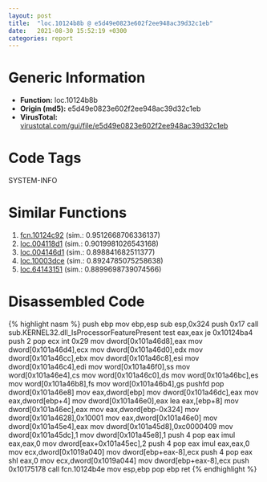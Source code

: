 ```yaml
---
layout: post
title:  "loc.10124b8b @ e5d49e0823e602f2ee948ac39d32c1eb"
date:   2021-08-30 15:52:19 +0300
categories: report
---
```


# Generic Information
- **Function:** loc.10124b8b
- **Origin (md5):** e5d49e0823e602f2ee948ac39d32c1eb
- **VirusTotal:** [virustotal.com/gui/file/e5d49e0823e602f2ee948ac39d32c1eb][virustotal_ref]

# Code Tags
<span class="tag" id="SYSTEM-INFO">SYSTEM-INFO</span>


# Similar Functions

1. [fcn.10124c92][similar_1_ref] (sim.: 0.9512668706336137)
2. [loc.004118d1][similar_2_ref] (sim.: 0.9019981026543168)
3. [loc.004146d1][similar_3_ref] (sim.: 0.898841682511377)
4. [loc.10003dce][similar_4_ref] (sim.: 0.8924785075258638)
5. [loc.64143151][similar_5_ref] (sim.: 0.8899698739074566)


# Disassembled Code

{% highlight nasm %}
push ebp
mov ebp,esp
sub esp,0x324
push 0x17
call sub.KERNEL32.dll_IsProcessorFeaturePresent
test eax,eax
je 0x10124ba4
push 2
pop ecx
int 0x29
mov dword[0x101a46d8],eax
mov dword[0x101a46d4],ecx
mov dword[0x101a46d0],edx
mov dword[0x101a46cc],ebx
mov dword[0x101a46c8],esi
mov dword[0x101a46c4],edi
mov word[0x101a46f0],ss
mov word[0x101a46e4],cs
mov word[0x101a46c0],ds
mov word[0x101a46bc],es
mov word[0x101a46b8],fs
mov word[0x101a46b4],gs
pushfd 
pop dword[0x101a46e8]
mov eax,dword[ebp]
mov dword[0x101a46dc],eax
mov eax,dword[ebp+4]
mov dword[0x101a46e0],eax
lea eax,[ebp+8]
mov dword[0x101a46ec],eax
mov eax,dword[ebp-0x324]
mov dword[0x101a4628],0x10001
mov eax,dword[0x101a46e0]
mov dword[0x101a45e4],eax
mov dword[0x101a45d8],0xc0000409
mov dword[0x101a45dc],1
mov dword[0x101a45e8],1
push 4
pop eax
imul eax,eax,0
mov dword[eax+0x101a45ec],2
push 4
pop eax
imul eax,eax,0
mov ecx,dword[0x1019a040]
mov dword[ebp+eax-8],ecx
push 4
pop eax
shl eax,0
mov ecx,dword[0x1019a044]
mov dword[ebp+eax-8],ecx
push 0x10175178
call fcn.10124b4e
mov esp,ebp
pop ebp
ret 
{% endhighlight %}


[similar_1_ref]: /report/fcn.10124c92@e5d49e0823e602f2ee948ac39d32c1eb
[similar_2_ref]: /report/loc.004118d1@6e195fbdf6b398dc597c28abc7c7a2ae
[similar_3_ref]: /report/loc.004146d1@fd17dad7a5809016e438b746adc04679
[similar_4_ref]: /report/loc.10003dce@b74a1e462e0b6bacec09e2503391e156
[similar_5_ref]: /report/loc.64143151@07e4412910bcf0f5969ef64c44eecb2d
[virustotal_ref]: https://www.virustotal.com/gui/file/e5d49e0823e602f2ee948ac39d32c1eb